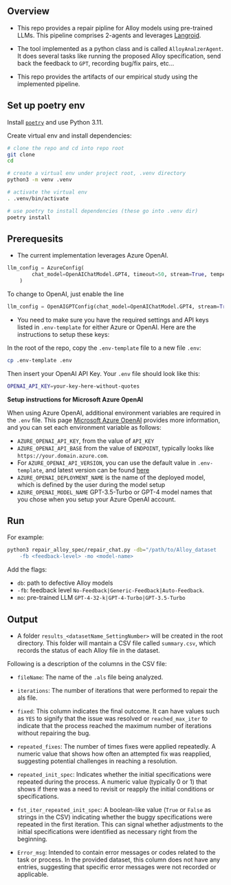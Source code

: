 ## Overview
- This repo provides a repair pipline for Alloy models using pre-trained LLMs. This pipeline comprises 2-agents and leverages [Langroid](https://github.com/langroid/langroid/tree/main).

- The tool implemented as a python class and is called `AlloyAnalzerAgent`. It does several tasks like running the proposed Alloy specification, send back the feedback to `GPT`, recording bug/fix pairs, etc...

- This repo provides the artifacts of our empirical study using the implemented pipeline. 

## Set up poetry env

Install [`poetry`](https://python-poetry.org/docs/#installation)
and use Python 3.11.

Create virtual env and install dependencies:

```bash
# clone the repo and cd into repo root
git clone 
cd 

# create a virtual env under project root, .venv directory
python3 -m venv .venv

# activate the virtual env
. .venv/bin/activate

# use poetry to install dependencies (these go into .venv dir)
poetry install
```

## Prerequesits
- The current implementation leverages Azure OpenAI. 
```python
llm_config = AzureConfig(
        chat_model=OpenAIChatModel.GPT4, timeout=50, stream=True, temperature=0.2
    )
```

To change to OpenAI, just enable the line 
```python
llm_config = OpenAIGPTConfig(chat_model=OpenAIChatModel.GPT4, stream=True)
```

- You need to make sure you have the required settings and API keys listed in `.env-template` for either Azure or OpenAI.  Here are the instructions to setup these keys:

In the root of the repo, copy the `.env-template` file to a new file `.env`: 
```bash
cp .env-template .env
```
Then insert your OpenAI API Key. 
Your `.env` file should look like this:
```bash
OPENAI_API_KEY=your-key-here-without-quotes
````

<summary><b>Setup instructions for Microsoft Azure OpenAI</b></summary> 

When using Azure OpenAI, additional environment variables are required in the 
`.env` file.
This page [Microsoft Azure OpenAI](https://learn.microsoft.com/en-us/azure/ai-services/openai/chatgpt-quickstart?tabs=command-line&pivots=programming-language-python#environment-variables)
provides more information, and you can set each environment variable as follows:

- `AZURE_OPENAI_API_KEY`, from the value of `API_KEY`
- `AZURE_OPENAI_API_BASE` from the value of `ENDPOINT`, typically looks like `https://your.domain.azure.com`.
- For `AZURE_OPENAI_API_VERSION`, you can use the default value in `.env-template`, and latest version can be found [here](https://learn.microsoft.com/en-us/azure/ai-services/openai/whats-new#azure-openai-chat-completion-general-availability-ga)
- `AZURE_OPENAI_DEPLOYMENT_NAME` is the name of the deployed model, which is defined by the user during the model setup 
- `AZURE_OPENAI_MODEL_NAME` GPT-3.5-Turbo or GPT-4 model names that you chose when you setup your Azure OpenAI account.


## Run
For example:
```bash
python3 repair_alloy_spec/repair_chat.py -db="/path/to/Alloy_dataset 
    -fb <feedback-level> -mo <model-name>
```

Add the flags:
- `db`: path to defective Alloy models
- `-fb`: feedback level `No-Feedback|Generic-Feedback|Auto-Feedback`.
- `mo`: pre-trained LLM `GPT-4-32-k|GPT-4-Turbo|GPT-3.5-Turbo`

## Output 
- A folder `results_<datasetName_SettingNumber>` will be created in the root directory. This folder will mantain a CSV file called `summary.csv`, which records the status of each Alloy file in the dataset. 

Following is a description of the columns in the CSV file:

- `fileName`: The name of the `.als` file being analyzed.

- `iterations`: The number of iterations that were performed to repair the als file. 

- `fixed`: This column indicates the final outcome. It can have values such as `YES` to signify that the issue was resolved or `reached_max_iter` to indicate that the process reached the maximum number of iterations without repairing the bug.

- `repeated_fixes`: The number of times fixes were applied repeatedly. A numeric value that shows how often an attempted fix was reapplied, suggesting potential challenges in reaching a resolution.

- `repeated_init_spec`: Indicates whether the initial specifications were repeated during the process. A numeric value (typically 0 or 1) that shows if there was a need to revisit or reapply the initial conditions or specifications.

- `fst_iter_repeated_init_spec`: A boolean-like value (`True` or `False` as strings in the CSV) indicating whether the buggy specifications were repeated in the first iteration. This can signal whether adjustments to the initial specifications were identified as necessary right from the beginning.

- `Error_msg`: Intended to contain error messages or codes related to the task or process. In the provided dataset, this column does not have any entries, suggesting that specific error messages were not recorded or applicable.
